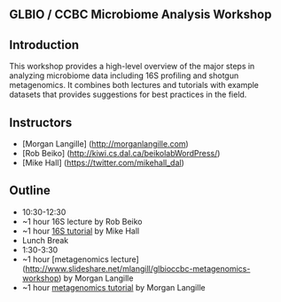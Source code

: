 ##  GLBIO / CCBC Microbiome Analysis Workshop 

## Introduction
This workshop provides a high-level overview of the major steps in analyzing microbiome data including 16S profiling and shotgun metagenomics. It combines both lectures and tutorials with example datasets that provides suggestions for best practices in the field.

## Instructors
* [Morgan Langille] (http://morganlangille.com)
* [Rob Beiko] (http://kiwi.cs.dal.ca/beikolabWordPress/)
* [Mike Hall] (https://twitter.com/mikehall_dal)

## Outline
* 10:30-12:30
* ~1 hour 16S lecture by Rob Beiko
* ~1 hour [16S tutorial](16S-tutorial-for-CCBC) by Mike Hall
* Lunch Break 
* 1:30-3:30
* ~1 hour [metagenomics lecture] (http://www.slideshare.net/mlangill/glbioccbc-metagenomics-workshop) by Morgan Langille
* ~1 hour [metagenomics tutorial](Metagenomics-Tutorial-(Downsampled)) by Morgan Langille

